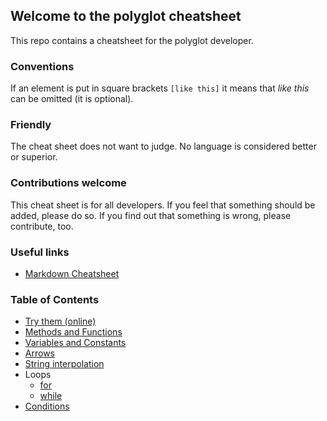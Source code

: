 ## Welcome to the polyglot cheatsheet
This repo contains a cheatsheet for the polyglot developer.

### Conventions
If an element is put in square brackets `[like this]` it means that *like this* can be omitted (it is optional).

### Friendly
The cheat sheet does not want to judge. No language is considered better or superior.

### Contributions welcome
This cheat sheet is for all developers. If you feel that something should be added, please do so. If you find out that something is wrong, please contribute, too.

### Useful links
- [Markdown Cheatsheet](https://github.com/adam-p/markdown-here/wiki/Markdown-Cheatsheet)

### Table of Contents
- [Try them (online)](Online_REPLs.md)
- [Methods and Functions](Methods_and_functions.md)
- [Variables and Constants](Variables_and_Constants.md)
- [Arrows](arrows.md)
- [String interpolation](string_interpolation.md)
- Loops
   - [for](for_loops.md)
   - [while](while_loops.md)
- [Conditions](conditions.md)